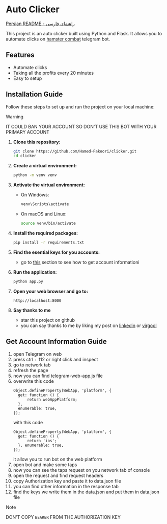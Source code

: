 
# Auto Clicker

[Persian README - راهنمای فارسی](README_FA.md)

This project is an auto clicker built using Python and Flask. It allows you to automate clicks on [hamster combat](https://t.me/hamsTer_kombat_bot/start?startapp=kentId7445441654)  telegram bot.

## Features

- Automate clicks
- Taking all the profits every 20 minutes
- Easy to setup

## Installation Guide

Follow these steps to set up and run the project on your local machine:

>[!WARNING]
> IT COULD BAN YOUR ACCOUNT SO DON'T USE THIS BOT WITH YOUR PRIMARY ACCOUNT

1. **Clone this repository:**

   ```bash
   git clone https://github.com/Hamed-Fakoori/clicker.git
   cd clicker
   ```

2. **Create a virtual environment:**

   ```bash
   python -m venv venv
   ```

3. **Activate the virtual environment:**

   - On Windows:

     ```bash
     venv\Scripts\activate
     ```

   - On macOS and Linux:

     ```bash
     source venv/bin/activate
     ```

4. **Install the required packages:**

   ```bash
   pip install -r requirements.txt
   ```

6. **Find the esential keys for you accounts:**

   - go to [this](#get-account-information-guide) section to see how to get account informationi

6. **Run the application:**

   ```bash
   python app.py
   ```

7. **Open your web browser and go to:**

   ```
   http://localhost:8000
   ```

8. **Say thanks to me**
   - star this project on github
   - you can say thanks to me by liking my post on [linkedin]() or [virgool]()

## Get Account Information Guide
1. open Telegram on web
2. press ctrl + f12 or right click and inspect
3. go to network tab
4. refresh the page 
5. now you can find telegram-web-app.js file
6. overwrite this code 
   ```
   Object.defineProperty(WebApp, 'platform', {
     get: function () {
         return webAppPlatform;
     },
     enumerable: true,
   });
   ```
   with this code
   ```
   Object.defineProperty(WebApp, 'platform', {
     get: function () {
         return 'ios';
     }, enumerable: true,
   });
   ```
   it allow you to run bot on the web platform
7. open bot and make some taps
8. now you can see the taps request on you network tab of console
9. open the request and find request headers 
10. copy Authorization key and paste it to data.json file
11. you can find other information in the response tab 
12. find the keys we write them in the data.json and put them in data.json file
>[!NOTE]
>DON'T COPY `BEARER` FROM THE AUTHORIZATION KEY